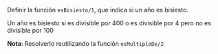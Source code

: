 Definir la función ```esBisiesto/1```, que indica si un año es bisiesto.

Un año es bisiesto si es divisible por 400 o es divisible por 4 pero no es divisible por 100

**Nota**: Resolverlo reutilizando la función ```esMultiploDe/2```
